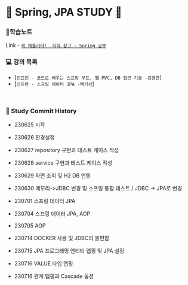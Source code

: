 
# 🐜 Spring, JPA STUDY 🐝

### 📝학습노트
 Link - [`꽉 채울거야!  지식 창고 - Spring 공부`](https://secretj.notion.site/de13558d517c49dfa201b9b2ee4ef1fa?v=9a56cc45dbb6457cbb5abf3def4ef061&pvs=4)
<br>


### 💻 강의 목록
  - [`인프런 - 코드로 배우는 스프링 부트, 웹 MVC, DB 접근 기술 -김영한`]
  - [`인프런 - 스프링 데이터 JPA -백기선`]

<br>

### :star2: Study Commit History

- 230625 시작

- 230626 환경설정

- 230627 repository 구현과 테스트 케이스 작성

- 230628 service 구현과 테스트 케이스 작성

- 230629 화면 조회 및 H2 DB 연동

- 230630 메모리->JDBC 변경 및 스프링 통합 테스트 /  JDBC -> JPA로 변경

- 230701 스프링 데이터 JPA

- 230704 스프링 데이터 JPA, AOP

- 230705 AOP

- 230714 DOCKER 사용 및 JDBC의 불편함

- 230715 JPA 프로그래밍 엔티티 맵핑 및 JPA 설정

- 230716 VALUE 타입 맵핑

- 230716 관계 맵핑과 Cascade 옵션
  
